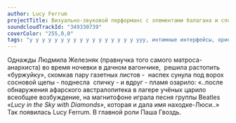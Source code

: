 ```yaml
---
author: Lucy Ferrum
projectTitle: Визуально-звуковой перформанс с элементами балагана и споукен ворда
soundcloudTrackId: "349330739"
coverColor: "255,0,0"
tags: "у у у у у у у у у у у у у у у у у ууу, интимные интерфейсы, ориентальная ретромания, практики самих себя, extensions, фармахореография,  политический танцпол, террор родства, великий камень, ритм"
---
```


Однажды Людмила Железняк (правнучка того самого матроса-анархиста) во время ночевки в дачном вагончике,  решила растопить «буржуйку», скомкав пару газетных листов -  наспех сунула под ворох сосновой щепы - поднесла  спичку - и вдруг - пламя озарило:
«..после обнаружения aфарского австралопитека в лагере учёных царило всеобщее возбуждение, на магнитофоне играла песня группы Beatles _«Lucy in the Sky with Diamonds»_, которая и дала имя находке-Люси..»
Так появилась Lucy Ferrum. В главной роли Паша Гвоздь.
